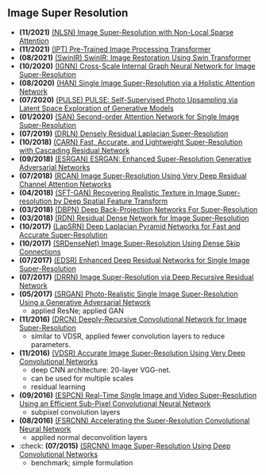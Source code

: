 

## Image Super Resolution
- **(11/2021)** [(NLSN) Image Super-Resolution with Non-Local Sparse Attention](https://ieeexplore.ieee.org/stamp/stamp.jsp?tp=&arnumber=9578003)
- **(11/2021)** [(IPT) Pre-Trained Image Processing Transformer](https://arxiv.org/pdf/2012.00364.pdf)
- **(08/2021)** [(SwinIR) SwinIR: Image Restoration Using Swin Transformer](https://arxiv.org/pdf/2108.10257.pdf)
- **(10/2020)** [(IGNN) Cross-Scale Internal Graph Neural Network for Image Super-Resolution](https://arxiv.org/pdf/2006.16673.pdf)
- **(08/2020)** [(HAN) Single Image Super-Resolution via a Holistic Attention Network](https://arxiv.org/pdf/2008.08767.pdf)
- **(07/2020)** [(PULSE) PULSE: Self-Supervised Photo Upsampling via Latent Space Exploration of Generative Models](https://arxiv.org/pdf/2003.03808.pdf)
- **(01/2020)** [(SAN) Second-order Attention Network for Single Image Super-Resolution](https://ieeexplore.ieee.org/stamp/stamp.jsp?tp=&arnumber=8954252)
- **(07/2019)** [(DRLN) Densely Residual Laplacian Super-Resolution](https://arxiv.org/pdf/1906.12021.pdf)
- **(10/2018)** [(CARN) Fast, Accurate, and Lightweight Super-Resolution with Cascading Residual Network](https://arxiv.org/pdf/1803.08664.pdf)
- **(09/2018)** [(ESRGAN) ESRGAN: Enhanced Super-Resolution Generative Adversarial Networks](https://arxiv.org/pdf/1809.00219.pdf)
- **(07/2018)** [(RCAN) Image Super-Resolution Using Very Deep Residual Channel Attention Networks](https://arxiv.org/pdf/1807.02758.pdf)
- **(04/2018)** [(SFT-GAN) Recovering Realistic Texture in Image Super-resolution by Deep Spatial Feature Transform](https://arxiv.org/pdf/1804.02815.pdf)
- **(03/2018)** [(DBPN) Deep Back-Projection Networks For Super-Resolution](https://arxiv.org/pdf/1803.02735.pdf)
- **(03/2018)** [(RDN) Residual Dense Network for Image Super-Resolution](https://arxiv.org/pdf/1802.08797.pdf)
- **(10/2017)** [(LapSRN) Deep Laplacian Pyramid Networks for Fast and Accurate Super-Resolution](https://arxiv.org/pdf/1704.03915.pdf)
- **(10/2017)** [(SRDenseNet) Image Super-Resolution Using Dense Skip Connections](https://openaccess.thecvf.com/content_ICCV_2017/papers/Tong_Image_Super-Resolution_Using_ICCV_2017_paper.pdf)
- **(07/2017)** [(EDSR) Enhanced Deep Residual Networks for Single Image Super-Resolution](https://arxiv.org/pdf/1707.02921.pdf)
- **(07/2017)** [(DRRN) Image Super-Resolution via Deep Recursive Residual Network](https://arxiv.org/pdf/1609.04802.pdf)
- **(05/2017)** [(SRGAN) Photo-Realistic Single Image Super-Resolution Using a Generative Adversarial Network](https://arxiv.org/pdf/1609.04802.pdf)
  - applied ResNe; applied GAN
- **(11/2016)** [(DRCN) Deeply-Recursive Convolutional Network for Image Super-Resolution](https://arxiv.org/pdf/1511.04491.pdf)
  - similar to VDSR, applied fewer convolution layers to reduce parameters.
- **(11/2016)** [(VDSR) Accurate Image Super-Resolution Using Very Deep Convolutional Networks](https://arxiv.org/pdf/1511.04587.pdf)
  - deep CNN architecture: 20-layer VGG-net.
  - can be used for multiple scales
  - residual learning
- **(09/2016)** [(ESPCN) Real-Time Single Image and Video Super-Resolution Using an Efficient Sub-Pixel Convolutional Neural Network](https://arxiv.org/pdf/1609.05158.pdf)
  - subpixel convolution layers
- **(08/2016)** [(FSRCNN) Accelerating the Super-Resolution Convolutional Neural Network](https://arxiv.org/pdf/1608.00367.pdf)
  - applied normal deconvolition layers
- :check: **(07/2015)** [(SRCNN) Image Super-Resolution Using Deep Convolutional Networks](https://arxiv.org/pdf/1501.00092.pdf)
  - benchmark; simple formulation
